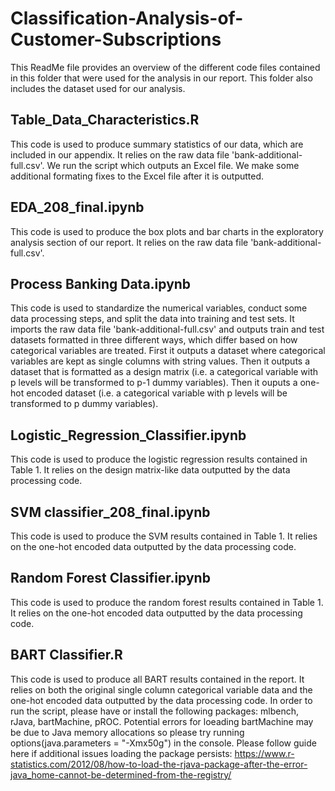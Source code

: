 # Classification-Analysis-of-Customer-Subscriptions

This ReadMe file provides an overview of the different code files contained in this folder that were used for the analysis in our report. This folder also includes the dataset used for our analysis.

## Table_Data_Characteristics.R
This code is used to produce summary statistics of our data, which are included in our appendix. It relies on the raw data file 'bank-additional-full.csv'. We run the script which outputs an Excel file. We make some additional formating fixes to the Excel file after it is outputted.

## EDA_208_final.ipynb
This code is used to produce the box plots and bar charts in the exploratory analysis section of our report. It relies on the raw data file 'bank-additional-full.csv'.

## Process Banking Data.ipynb
This code is used to standardize the numerical variables, conduct some data processing steps, and split the data into training and test sets. It imports the raw data file 'bank-additional-full.csv' and outputs train and test datasets formatted in three different ways, which differ based on how categorical variables are treated. First it outputs a dataset where categorical variables are kept as single columns with string values. Then it outputs a dataset that is formatted as a design matrix (i.e. a categorical variable with p levels will be transformed to p-1 dummy variables). Then it ouputs a one-hot encoded dataset (i.e. a categorical variable with p levels will be transformed to p dummy variables).

## Logistic_Regression_Classifier.ipynb
This code is used to produce the logistic regression results contained in Table 1. It relies on the design matrix-like data outputted by the data processing code.

## SVM classifier_208_final.ipynb
This code is used to produce the SVM results contained in Table 1. It relies on the one-hot encoded data outputted by the data processing code.

## Random Forest Classifier.ipynb
This code is used to produce the random forest results contained in Table 1. It relies on the one-hot encoded data outputted by the data processing code.

## BART Classifier.R
This code is used to produce all BART results contained in the report. It relies on both the original single column categorical variable data and the one-hot encoded data outputted by the data processing code.
In order to run the script, please have or install the following packages: mlbench, rJava, bartMachine, pROC.
Potential errors for loeading bartMachine may be due to Java memory allocations so please try running options(java.parameters = "-Xmx50g") in the console.
Please follow guide here if additional issues loading the package persists: https://www.r-statistics.com/2012/08/how-to-load-the-rjava-package-after-the-error-java_home-cannot-be-determined-from-the-registry/
